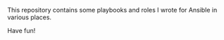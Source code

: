 This repository contains some playbooks and roles I wrote for Ansible in various places.

Have fun!
